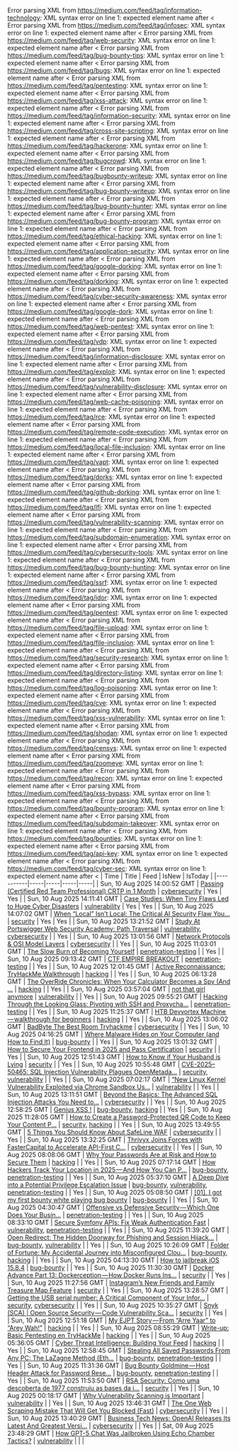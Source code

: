 Error parsing XML from https://medium.com/feed/tag/information-technology: XML syntax error on line 1: expected element name after <
Error parsing XML from https://medium.com/feed/tag/infosec: XML syntax error on line 1: expected element name after <
Error parsing XML from https://medium.com/feed/tag/web-security: XML syntax error on line 1: expected element name after <
Error parsing XML from https://medium.com/feed/tag/bug-bounty-tips: XML syntax error on line 1: expected element name after <
Error parsing XML from https://medium.com/feed/tag/bugs: XML syntax error on line 1: expected element name after <
Error parsing XML from https://medium.com/feed/tag/pentesting: XML syntax error on line 1: expected element name after <
Error parsing XML from https://medium.com/feed/tag/xss-attack: XML syntax error on line 1: expected element name after <
Error parsing XML from https://medium.com/feed/tag/information-security: XML syntax error on line 1: expected element name after <
Error parsing XML from https://medium.com/feed/tag/cross-site-scripting: XML syntax error on line 1: expected element name after <
Error parsing XML from https://medium.com/feed/tag/hackerone: XML syntax error on line 1: expected element name after <
Error parsing XML from https://medium.com/feed/tag/bugcrowd: XML syntax error on line 1: expected element name after <
Error parsing XML from https://medium.com/feed/tag/bugbounty-writeup: XML syntax error on line 1: expected element name after <
Error parsing XML from https://medium.com/feed/tag/bug-bounty-writeup: XML syntax error on line 1: expected element name after <
Error parsing XML from https://medium.com/feed/tag/bug-bounty-hunter: XML syntax error on line 1: expected element name after <
Error parsing XML from https://medium.com/feed/tag/bug-bounty-program: XML syntax error on line 1: expected element name after <
Error parsing XML from https://medium.com/feed/tag/ethical-hacking: XML syntax error on line 1: expected element name after <
Error parsing XML from https://medium.com/feed/tag/application-security: XML syntax error on line 1: expected element name after <
Error parsing XML from https://medium.com/feed/tag/google-dorking: XML syntax error on line 1: expected element name after <
Error parsing XML from https://medium.com/feed/tag/dorking: XML syntax error on line 1: expected element name after <
Error parsing XML from https://medium.com/feed/tag/cyber-security-awareness: XML syntax error on line 1: expected element name after <
Error parsing XML from https://medium.com/feed/tag/google-dork: XML syntax error on line 1: expected element name after <
Error parsing XML from https://medium.com/feed/tag/web-pentest: XML syntax error on line 1: expected element name after <
Error parsing XML from https://medium.com/feed/tag/vdp: XML syntax error on line 1: expected element name after <
Error parsing XML from https://medium.com/feed/tag/information-disclosure: XML syntax error on line 1: expected element name after <
Error parsing XML from https://medium.com/feed/tag/exploit: XML syntax error on line 1: expected element name after <
Error parsing XML from https://medium.com/feed/tag/vulnerability-disclosure: XML syntax error on line 1: expected element name after <
Error parsing XML from https://medium.com/feed/tag/web-cache-poisoning: XML syntax error on line 1: expected element name after <
Error parsing XML from https://medium.com/feed/tag/rce: XML syntax error on line 1: expected element name after <
Error parsing XML from https://medium.com/feed/tag/remote-code-execution: XML syntax error on line 1: expected element name after <
Error parsing XML from https://medium.com/feed/tag/local-file-inclusion: XML syntax error on line 1: expected element name after <
Error parsing XML from https://medium.com/feed/tag/vapt: XML syntax error on line 1: expected element name after <
Error parsing XML from https://medium.com/feed/tag/dorks: XML syntax error on line 1: expected element name after <
Error parsing XML from https://medium.com/feed/tag/github-dorking: XML syntax error on line 1: expected element name after <
Error parsing XML from https://medium.com/feed/tag/lfi: XML syntax error on line 1: expected element name after <
Error parsing XML from https://medium.com/feed/tag/vulnerability-scanning: XML syntax error on line 1: expected element name after <
Error parsing XML from https://medium.com/feed/tag/subdomain-enumeration: XML syntax error on line 1: expected element name after <
Error parsing XML from https://medium.com/feed/tag/cybersecurity-tools: XML syntax error on line 1: expected element name after <
Error parsing XML from https://medium.com/feed/tag/bug-bounty-hunting: XML syntax error on line 1: expected element name after <
Error parsing XML from https://medium.com/feed/tag/ssrf: XML syntax error on line 1: expected element name after <
Error parsing XML from https://medium.com/feed/tag/idor: XML syntax error on line 1: expected element name after <
Error parsing XML from https://medium.com/feed/tag/pentest: XML syntax error on line 1: expected element name after <
Error parsing XML from https://medium.com/feed/tag/file-upload: XML syntax error on line 1: expected element name after <
Error parsing XML from https://medium.com/feed/tag/file-inclusion: XML syntax error on line 1: expected element name after <
Error parsing XML from https://medium.com/feed/tag/security-research: XML syntax error on line 1: expected element name after <
Error parsing XML from https://medium.com/feed/tag/directory-listing: XML syntax error on line 1: expected element name after <
Error parsing XML from https://medium.com/feed/tag/log-poisoning: XML syntax error on line 1: expected element name after <
Error parsing XML from https://medium.com/feed/tag/cve: XML syntax error on line 1: expected element name after <
Error parsing XML from https://medium.com/feed/tag/xss-vulnerability: XML syntax error on line 1: expected element name after <
Error parsing XML from https://medium.com/feed/tag/shodan: XML syntax error on line 1: expected element name after <
Error parsing XML from https://medium.com/feed/tag/censys: XML syntax error on line 1: expected element name after <
Error parsing XML from https://medium.com/feed/tag/zoomeye: XML syntax error on line 1: expected element name after <
Error parsing XML from https://medium.com/feed/tag/recon: XML syntax error on line 1: expected element name after <
Error parsing XML from https://medium.com/feed/tag/xss-bypass: XML syntax error on line 1: expected element name after <
Error parsing XML from https://medium.com/feed/tag/bounty-program: XML syntax error on line 1: expected element name after <
Error parsing XML from https://medium.com/feed/tag/subdomain-takeover: XML syntax error on line 1: expected element name after <
Error parsing XML from https://medium.com/feed/tag/bounties: XML syntax error on line 1: expected element name after <
Error parsing XML from https://medium.com/feed/tag/api-key: XML syntax error on line 1: expected element name after <
Error parsing XML from https://medium.com/feed/tag/cyber-sec: XML syntax error on line 1: expected element name after <
| Time | Title | Feed | IsNew | IsToday |
|-----------|-----|-----|-----|-----|
| Sun, 10 Aug 2025 14:00:52 GMT | [Passing (Certified Red Team Professional) CRTP in 1 Month](https://medium.com/p/51e7d145c498) | [cybersecurity](https://medium.com/feed/tag/cybersecurity) | Yes | Yes |
| Sun, 10 Aug 2025 14:11:41 GMT | [Case Studies: When Tiny Flaws Led to Huge Cyber Disasters](https://medium.com/p/20279b25bec2) | [vulnerability](https://medium.com/feed/tag/vulnerability) | Yes | Yes |
| Sun, 10 Aug 2025 14:07:02 GMT | [When “Local” Isn’t Local: The Critical AI Security Flaw You...](https://medium.com/p/8d99e554000e) | [security](https://medium.com/feed/tag/security) | Yes | Yes |
| Sun, 10 Aug 2025 13:21:52 GMT | [Study At Portswigger Web Security Academy: Path Traversal](https://medium.com/p/7cf9d6e49f6c) | [vulnerability](https://medium.com/feed/tag/vulnerability), [cybersecurity](https://medium.com/feed/tag/cybersecurity) |  | Yes |
| Sun, 10 Aug 2025 13:01:56 GMT | [Network Protocols & OSI Model Layers](https://medium.com/p/a5c86aee0f07) | [cybersecurity](https://medium.com/feed/tag/cybersecurity) |  | Yes |
| Sun, 10 Aug 2025 11:03:01 GMT | [The Slow Burn of Becoming Yourself](https://medium.com/p/d6fda19297ed) | [penetration-testing](https://medium.com/feed/tag/penetration-testing) |  | Yes |
| Sun, 10 Aug 2025 09:13:42 GMT | [CTF EMPIRE BREAKOUT](https://medium.com/p/975c609db329) | [penetration-testing](https://medium.com/feed/tag/penetration-testing) |  | Yes |
| Sun, 10 Aug 2025 12:01:45 GMT | [Active Reconnaissance: TryHackMe Walkthrough](https://medium.com/p/df159540d423) | [hacking](https://medium.com/feed/tag/hacking) |  | Yes |
| Sun, 10 Aug 2025 06:13:28 GMT | [The OverRide Chronicles: When Your Calculator Becomes a Spy (And ...](https://medium.com/p/5a0a84e027ef) | [hacking](https://medium.com/feed/tag/hacking) |  | Yes |
| Sun, 10 Aug 2025 03:57:04 GMT | [not that girl anymore](https://medium.com/p/0a920240de0d) | [vulnerability](https://medium.com/feed/tag/vulnerability) |  | Yes |
| Sun, 10 Aug 2025 09:55:21 GMT | [Hacking Through the Looking Glass: Pivoting with SSH and Proxycha...](https://medium.com/p/ea027db75bdd) | [penetration-testing](https://medium.com/feed/tag/penetration-testing) |  | Yes |
| Sun, 10 Aug 2025 11:25:37 GMT | [HTB Devvortex Machine — walkthrough for beginners](https://medium.com/p/a2a55dc7b9c5) | [hacking](https://medium.com/feed/tag/hacking) |  | Yes |
| Sun, 10 Aug 2025 13:06:02 GMT | [BadByte The Best Room Tryhackme](https://medium.com/p/9c627ae5d9e8) | [cybersecurity](https://medium.com/feed/tag/cybersecurity) |  | Yes |
| Sun, 10 Aug 2025 04:16:25 GMT | [Where Malware Hides on Your Computer (and How to Find It)](https://medium.com/p/c5169134bd19) | [bug-bounty](https://medium.com/feed/tag/bug-bounty) |  | Yes |
| Sun, 10 Aug 2025 13:01:32 GMT | [How to Secure Your Frontend in 2025 and Pass Certification](https://medium.com/p/d6c5a9298f80) | [security](https://medium.com/feed/tag/security) |  | Yes |
| Sun, 10 Aug 2025 12:51:43 GMT | [How to Know if Your Husband is Lying](https://medium.com/p/b4de723b9e27) | [security](https://medium.com/feed/tag/security) |  | Yes |
| Sun, 10 Aug 2025 10:55:48 GMT | [ CVE-2025–50465: SQL Injection Vulnerability Plagues OpenMetada...](https://medium.com/p/0e48d12ba39c) | [security](https://medium.com/feed/tag/security), [vulnerability](https://medium.com/feed/tag/vulnerability) |  | Yes |
| Sun, 10 Aug 2025 07:02:17 GMT | [“New Linux Kernel Vulnerability Exploited via Chrome Sandbox Us...](https://medium.com/p/62f73334379f) | [vulnerability](https://medium.com/feed/tag/vulnerability) |  | Yes |
| Sun, 10 Aug 2025 13:11:51 GMT | [Beyond the Basics: The Advanced SQL Injection Attacks You Need to...](https://medium.com/p/4bff4b6c6b06) | [cybersecurity](https://medium.com/feed/tag/cybersecurity) |  | Yes |
| Sun, 10 Aug 2025 12:58:25 GMT | [Genius XSS !](https://medium.com/p/1dfa7d2d8e89) | [bug-bounty](https://medium.com/feed/tag/bug-bounty), [hacking](https://medium.com/feed/tag/hacking) |  | Yes |
| Sun, 10 Aug 2025 11:28:05 GMT | [How to Create a Password-Protected QR Code to Keep Your Content P...](https://medium.com/p/f4a7738b3cd0) | [security](https://medium.com/feed/tag/security), [hacking](https://medium.com/feed/tag/hacking) |  | Yes |
| Sun, 10 Aug 2025 13:49:55 GMT | [5 Things You Should Know About SafeLine WAF](https://medium.com/p/f98ebe925749) | [cybersecurity](https://medium.com/feed/tag/cybersecurity) |  | Yes |
| Sun, 10 Aug 2025 13:32:25 GMT | [Thrivyx Joins Forces with FasterCapital to Accelerate API-First C...](https://medium.com/p/98930af3b320) | [cybersecurity](https://medium.com/feed/tag/cybersecurity) |  | Yes |
| Sun, 10 Aug 2025 08:08:06 GMT | [Why Your Passwords Are at Risk and How to Secure Them](https://medium.com/p/6a789e0b8842) | [hacking](https://medium.com/feed/tag/hacking) |  | Yes |
| Sun, 10 Aug 2025 07:17:14 GMT | [How Hackers Track Your Location in 2025 — And How You Can P...](https://medium.com/p/61c8681d3dca) | [bug-bounty](https://medium.com/feed/tag/bug-bounty), [penetration-testing](https://medium.com/feed/tag/penetration-testing) |  | Yes |
| Sun, 10 Aug 2025 05:37:10 GMT | [A Deep Dive into a Potential Privilege Escalation Issue](https://medium.com/p/313a6040d458) | [bug-bounty](https://medium.com/feed/tag/bug-bounty), [vulnerability](https://medium.com/feed/tag/vulnerability), [penetration-testing](https://medium.com/feed/tag/penetration-testing) |  | Yes |
| Sun, 10 Aug 2025 05:08:50 GMT | [\[01\]. I got my first bounty white playing bug bounty](https://medium.com/p/52acfd9fbc0e) | [bug-bounty](https://medium.com/feed/tag/bug-bounty) |  | Yes |
| Sun, 10 Aug 2025 04:30:47 GMT | [Offensive vs Defensive Security — Which One Does Your Busin...](https://medium.com/p/2d25fac7eade) | [penetration-testing](https://medium.com/feed/tag/penetration-testing) |  | Yes |
| Sun, 10 Aug 2025 08:33:10 GMT | [Secure Symfony APIs: Fix Weak Authentication Fast](https://medium.com/p/27d568f1e6fc) | [vulnerability](https://medium.com/feed/tag/vulnerability), [penetration-testing](https://medium.com/feed/tag/penetration-testing) |  | Yes |
| Sun, 10 Aug 2025 11:39:20 GMT | [Open Redirect: The Hidden Doorway for Phishing and Session Hijack...](https://medium.com/p/1a7afd64ca3b) | [bug-bounty](https://medium.com/feed/tag/bug-bounty), [vulnerability](https://medium.com/feed/tag/vulnerability) |  | Yes |
| Sun, 10 Aug 2025 10:26:09 GMT | [ Folder of Fortune: My Accidental Journey into Misconfigured Clou...](https://medium.com/p/8ab7b42c287b) | [bug-bounty](https://medium.com/feed/tag/bug-bounty), [hacking](https://medium.com/feed/tag/hacking) |  | Yes |
| Sun, 10 Aug 2025 04:13:30 GMT | [How to jailbreak iOS 15.8.4](https://medium.com/p/c510fd6d8fdc) | [bug-bounty](https://medium.com/feed/tag/bug-bounty) |  | Yes |
| Sun, 10 Aug 2025 11:30:30 GMT | [Docker Advance Part 13: Dockerception — How Docker Runs Ins...](https://medium.com/p/1a28d6853a78) | [security](https://medium.com/feed/tag/security) |  | Yes |
| Sun, 10 Aug 2025 11:27:56 GMT | [Instagram’s New Friends and Family Treasure Map Feature](https://medium.com/p/ff45f9fb47ae) | [security](https://medium.com/feed/tag/security) |  | Yes |
| Sun, 10 Aug 2025 13:28:57 GMT | [Getting the USB serial number: A Critical Component of Your Infor...](https://medium.com/p/bfcae9b297c2) | [security](https://medium.com/feed/tag/security), [cybersecurity](https://medium.com/feed/tag/cybersecurity) |  | Yes |
| Sun, 10 Aug 2025 10:35:27 GMT | [Snyk (SCA) \| Open Source Security — Code Vulnerability Sca...](https://medium.com/p/890c180f889a) | [security](https://medium.com/feed/tag/security) |  | Yes |
| Sun, 10 Aug 2025 12:51:18 GMT | [My EJPT Story — From “Arre Yaar” to “Arey Wah!”](https://medium.com/p/4eabecaa73a2) | [hacking](https://medium.com/feed/tag/hacking) |  | Yes |
| Sun, 10 Aug 2025 08:55:29 GMT | [Write-up: Basic Pentesting en TryHackMe](https://medium.com/p/4703448edf88) | [hacking](https://medium.com/feed/tag/hacking) |  | Yes |
| Sun, 10 Aug 2025 05:36:05 GMT | [Cyber Threat Intelligence: Building Your Feed](https://medium.com/p/5faed84512b4) | [hacking](https://medium.com/feed/tag/hacking) |  | Yes |
| Sun, 10 Aug 2025 12:58:45 GMT | [Stealing All Saved Passwords From Any PC: The LaZagne Method (Eth...](https://medium.com/p/c3f37de9ad99) | [bug-bounty](https://medium.com/feed/tag/bug-bounty), [penetration-testing](https://medium.com/feed/tag/penetration-testing) |  | Yes |
| Sun, 10 Aug 2025 11:31:36 GMT | [ Bug Bounty Goldmine — Host Header Attack for Password Rese...](https://medium.com/p/8d3a4520049b) | [bug-bounty](https://medium.com/feed/tag/bug-bounty), [penetration-testing](https://medium.com/feed/tag/penetration-testing) |  | Yes |
| Sun, 10 Aug 2025 11:53:50 GMT | [RSA Security: Como uma descoberta de 1977 construiu as bases da i...](https://medium.com/p/546a01a15a97) | [security](https://medium.com/feed/tag/security) |  | Yes |
| Sun, 10 Aug 2025 00:18:17 GMT | [Why Vulnerability Scanning is Important](https://medium.com/p/66d1afc48cd9) | [vulnerability](https://medium.com/feed/tag/vulnerability) |  | Yes |
| Sun, 10 Aug 2025 13:46:31 GMT | [The One Web Scraping Mistake That Will Get You Blocked (Fast)](https://medium.com/p/f3a1ec40d779) | [cybersecurity](https://medium.com/feed/tag/cybersecurity) |  | Yes |
| Sun, 10 Aug 2025 13:40:29 GMT | [Business Tech News: OpenAI Releases Its Latest And Greatest Versi...](https://medium.com/p/20331f3d7110) | [cybersecurity](https://medium.com/feed/tag/cybersecurity) |  | Yes |
| Sat, 09 Aug 2025 23:48:29 GMT | [How GPT-5 Chat Was Jailbroken Using Echo Chamber Tactics?](https://medium.com/p/f8a6ffb0032e) | [vulnerability](https://medium.com/feed/tag/vulnerability) |  |  |
